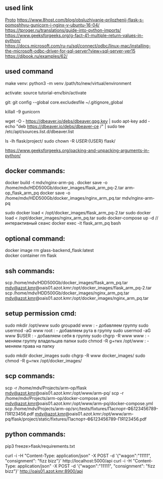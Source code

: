 ## used link
[Proto](https://github.com/Radu-Raicea/Dockerized-Flask/)
https://www.8host.com/blog/obsluzhivanie-prilozhenij-flask-s-pomoshhyu-gunicorn-i-nginx-v-ubuntu-16-04/  
https://tproger.ru/translations/guide-into-python-imports/  
https://www.geeksforgeeks.org/g-fact-41-multiple-return-values-in-python/  
https://docs.microsoft.com/ru-ru/sql/connect/odbc/linux-mac/installing-the-microsoft-odbc-driver-for-sql-server?view=sql-server-ver15  
https://djbook.ru/examples/62/  

## used command

make venv:
python3 -m venv /path/to/new/virtual/environment

activate:
source tutorial-env/bin/activate


git:
git config --global core.excludesfile ~/.gitignore_global


killall -9 gunicorn

wget -O - https://dbeaver.io/debs/dbeaver.gpg.key | sudo apt-key add -
echo "deb https://dbeaver.io/debs/dbeaver-ce /" | sudo tee /etc/apt/sources.list.d/dbeaver.list

ls -lh flask/project/
sudo chown -R ${USER}:${USER} flask/

https://www.geeksforgeeks.org/packing-and-unpacking-arguments-in-python/

## docker commands:

docker build -t mdv/nginx-arm-pq .
docker save -o /home/mdv/HDD500Gb/docker_images/flask_arm_pq-2.tar arm-op_flask_arm_pq
docker save -o /home/mdv/HDD500Gb/docker_images/nginx_arm_pq.tar mdv/nginx-arm-pq 

sudo docker load < /opt/docker_images/flask_arm_pq-2.tar 
sudo docker load < /opt/docker_images/nginx_arm_pq.tar 
sudo docker-compose up -d
// интерактивный сеанс
docker exec -it flask_arm_pq bash 


## optional command:

docker image rm glass-backend_flask:latest  
docker container rm flask 

## ssh commands:

scp /home/mdv/HDD500Gb/docker_images/flask_arm_pq.tar mdv@azot.kmr@oais01.azot.kmr:/opt/docker_images/flask_arm_pq-2.tar  
scp /home/mdv/HDD500Gb/docker_images/nginx_arm_pq.tar mdv@azot.kmr@oais01.azot.kmr:/opt/docker_images/nginx_arm_pq.tar  

## setup permission cmd:

sudo mkdir /opt/www
sudo groupadd www : - добавляем группу 
sudo usermod -aG www root : - добавляем рута в группу
sudo usermod -aG www $USER : - добавляем себя в группу
sudo chgrp -R www www : - меняем группу владельцев папки
sudo chmod -R g+rwx /opt/www : - меняем права на папку

sudo mkdir docker_images
sudo chgrp -R www docker_images/
sudo chmod -R g+rwx /opt/docker_images/

## scp commands:

scp -r /home/mdv/Projects/arm-op/flask  mdv@azot.kmr@oais01.azot.kmr:/opt/www/arm-pq/
scp -r /home/mdv/Projects/arm-op/docker-compose.yml   mdv@azot.kmr@oais01.azot.kmr:/opt/www/arm-pq/docker-compose.yml 
scp /home/mdv/Projects/arm-op/src/tests/fixtures/Паспорт-ФБ123456789-ПЯ123456.pdf   mdv@azot.kmr@oais01.azot.kmr:/opt/www/arm-pq/flask/project/static/fixtures/Паспорт-ФБ123456789-ПЯ123456.pdf 


## python commands:

pip3 freeze>flask/requirements.txt

curl -i -H "Content-Type: application/json" -X POST -d '{"wagon":"11111", "consignment": "fizz bizz"}' http://localhost:5000/api
curl -i -H "Content-Type: application/json" -X POST -d '{"wagon":"11111", "consignment": "fizz bizz"}' http://oais01.azot.kmr:8900/api



